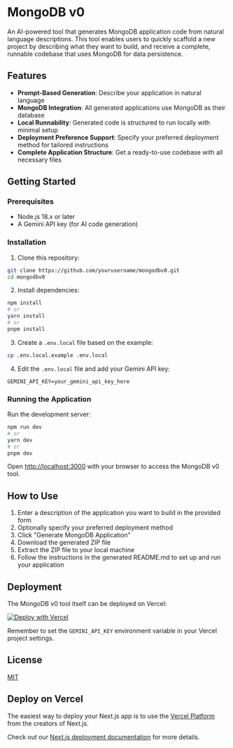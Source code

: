 # MongoDB v0

An AI-powered tool that generates MongoDB application code from natural language descriptions. This tool enables users to quickly scaffold a new project by describing what they want to build, and receive a complete, runnable codebase that uses MongoDB for data persistence.

## Features

- **Prompt-Based Generation**: Describe your application in natural language
- **MongoDB Integration**: All generated applications use MongoDB as their database
- **Local Runnability**: Generated code is structured to run locally with minimal setup
- **Deployment Preference Support**: Specify your preferred deployment method for tailored instructions
- **Complete Application Structure**: Get a ready-to-use codebase with all necessary files

## Getting Started

### Prerequisites

- Node.js 18.x or later
- A Gemini API key (for AI code generation)

### Installation

1. Clone this repository:

```bash
git clone https://github.com/yourusername/mongodbv0.git
cd mongodbv0
```

2. Install dependencies:

```bash
npm install
# or
yarn install
# or
pnpm install
```

3. Create a `.env.local` file based on the example:

```bash
cp .env.local.example .env.local
```

4. Edit the `.env.local` file and add your Gemini API key:

```
GEMINI_API_KEY=your_gemini_api_key_here
```

### Running the Application

Run the development server:

```bash
npm run dev
# or
yarn dev
# or
pnpm dev
```

Open [http://localhost:3000](http://localhost:3000) with your browser to access the MongoDB v0 tool.

## How to Use

1. Enter a description of the application you want to build in the provided form
2. Optionally specify your preferred deployment method
3. Click "Generate MongoDB Application"
4. Download the generated ZIP file
5. Extract the ZIP file to your local machine
6. Follow the instructions in the generated README.md to set up and run your application

## Deployment

The MongoDB v0 tool itself can be deployed on Vercel:

[![Deploy with Vercel](https://vercel.com/button)](https://vercel.com/new/clone?repository-url=https%3A%2F%2Fgithub.com%2Fyourusername%2Fmongodbv0)

Remember to set the `GEMINI_API_KEY` environment variable in your Vercel project settings.

## License

[MIT](LICENSE)

## Deploy on Vercel

The easiest way to deploy your Next.js app is to use the [Vercel Platform](https://vercel.com/new?utm_medium=default-template&filter=next.js&utm_source=create-next-app&utm_campaign=create-next-app-readme) from the creators of Next.js.

Check out our [Next.js deployment documentation](https://nextjs.org/docs/app/building-your-application/deploying) for more details.
